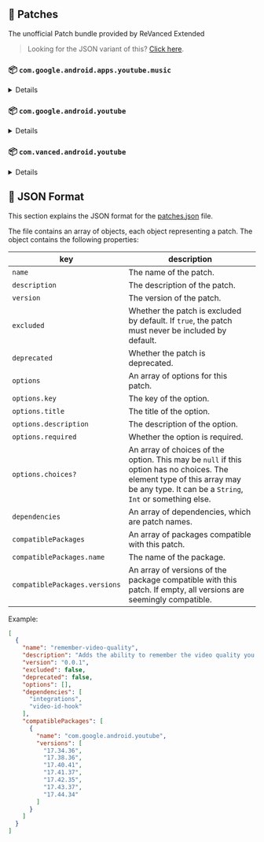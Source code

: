 ## 🧩 Patches

The unofficial Patch bundle provided by ReVanced Extended

> Looking for the JSON variant of this? [Click here](patches.json).

### 📦 `com.google.android.apps.youtube.music`
<details>

| 💊 Patch | 📜 Description | 🏹 Target Version |
|:--------:|:--------------:|:-----------------:|
| `minimized-playback-music` | Enables minimized playback on Kids music. | all |
| `tasteBuilder-remover` | Removes the "Tell us which artists you like" card from the home screen. | all |
| `hide-get-premium` | Removes all "Get Premium" evidences from the avatar menu. | all |
| `custom-branding-music-red` | Changes the YouTube Music launcher icon to your choice (defaults to ReVanced Red). | all |
| `custom-branding-music-revancify` | Changes the YouTube Music launcher icon to your choice (Revancify). | all |
| `compact-header` | Hides the music category bar at the top of the homepage. | all |
| `upgrade-button-remover` | Removes the upgrade tab from the pivot bar. | all |
| `background-play` | Enables playing music in the background. | all |
| `music-microg-support` | Allows YouTube Music ReVanced to run without root and under a different package name. | all |
| `custom-package-name-music` | Allows ReVanced Extended Music to run under a different package name than ReVanced Music (NON-ROOT users only!). | all |
| `music-video-ads` | Removes ads in the music player. | all |
| `codecs-unlock` | Adds more audio codec options. The new audio codecs usually result in better audio quality. | all |
| `exclusive-audio-playback` | Enables the option to play music without video. | all |
| `website-music` | Leave website URL in settings. | all |
| `tablet-mode` | Unlocks landscape mode. | all |
| `black-navbar` | Sets the navigation bar color to black. | all |
</details>

### 📦 `com.google.android.youtube`
<details>

| 💊 Patch | 📜 Description | 🏹 Target Version |
|:--------:|:--------------:|:-----------------:|
| `swipe-controls` | Adds volume and brightness swipe controls. | 17.44.34 |
| `overlay-buttons` | Add overlay buttons for YouTube - copy, copy with timestamp, repeat, download. | 17.44.34 |
| `overlay-buttons-alternative-icon` | Use alternative Icons for the overlay buttons. | 17.44.34 |
| `seekbar-tapping` | Enables tap-to-seek on the seekbar of the video player. | 17.44.34 |
| `disable-create-button` | Hides the create button in the navigation bar. | 17.44.34 |
| `hide-cast-button` | Hides the cast button in the video player. | all |
| `return-youtube-dislike` | Shows the dislike count of videos using the Return YouTube Dislike API. | 17.44.34 |
| `hide-autoplay-button` | Hides the autoplay button in the video player. | 17.44.34 |
| `hide-captions-button` | Hides the captions button in the video player. | 17.44.34 |
| `disable-auto-player-popup-panels` | Disable automatic popup panels (playlist or live chat) on video player. | 17.44.34 |
| `disable-startup-shorts-player` | Disables playing YouTube Shorts when launching YouTube. | 17.44.34 |
| `custom-branding-icon-red` | Changes the YouTube launcher icon to your choice (defaults to ReVanced Red). | all |
| `custom-branding-icon-blue` | Changes the YouTube launcher icon to your choice (ReVanced Blue). | all |
| `custom-branding-icon-revancify` | Changes the YouTube launcher icon to your choice (Revancify). | all |
| `custom-branding-name` | Changes the YouTube launcher name to your choice (defaults to ReVanced Extended). | all |
| `amoled` | Enables pure black theme. | all |
| `materialyou` | Enables MaterialYou theme for Android 12+. | all |
| `remove-playerbutton-background` | Disable Player Button Overlay Background. | all |
| `premium-heading` | Shows premium branding on the home screen. | all |
| `hide-pip-notification` | Disable pip notification when you first launch pip mode. | 17.44.34 |
| `hide-time-and-seekbar` | Hides progress bar and time counter on videos. | 17.44.34 |
| `hide-watch-in-vr` | Hide the Watch in VR item from the menu item. | 17.44.34 |
| `extended` | Add ReVanced Extended Features. | 17.44.34 |
| `hide-fullscreen-buttoncontainer` | Hides fullscreen buttoncontainer. | 17.44.34 |
| `old-quality-layout` | Enables the original quality flyout menu. | 17.44.34 |
| `hide-shorts-button` | Hides the shorts button on the navigation bar. | 17.44.34 |
| `hide-watermark` | Hides creator's watermarks on videos. | 17.44.34 |
| `hide-email-address` | Hides the email address in the account switcher. | 17.44.34 |
| `sponsorblock` | Integrate SponsorBlock. | 17.44.34 |
| `enable-wide-searchbar` | Replaces the search icon with a wide search bar. This will hide the YouTube logo when active. | 17.44.34 |
| `layout-switch` | Tricks the dpi to use some tablet/phone layouts. | 17.44.34 |
| `tablet-mini-player` | Enables the tablet mini player layout. | 17.44.34 |
| `disable-auto-captions` | Disable forced captions from being automatically enabled. | 17.44.34 |
| `minimized-playback` | Enables minimized and background playback. | 17.44.34 |
| `client-spoof` | Spoofs the YouTube or Vanced client to prevent playback issues. | all |
| `client-spoof-v2` | Spoof the YouTube client version to prevent fullscreen rotation issue. | 17.44.34 |
| `translations` | Add Crowdin Translations. | all |
| `custom-video-buffer` | Lets you change the buffers of videos. | 17.44.34 |
| `always-autorepeat` | Always repeats the playing video again. | 17.44.34 |
| `microg-support` | Allows YouTube ReVanced to run without root and under a different package name with Vanced MicroG. | 17.44.34 |
| `custom-package-name` | Allows ReVanced Extended to run under a different package name than ReVanced (NON-ROOT users only!). | 17.44.34 |
| `settings` | Adds settings for ReVanced to YouTube. | all |
| `custom-playback-speed` | Adds more video playback speed options. | 17.44.34 |
| `hdr-auto-brightness` | Makes the brightness of HDR videos follow the system default. | 17.44.34 |
| `hide-button-container` | Removes button container. | 17.44.34 |
| `inapp-browser` | Use an external browser to open the url. | 17.44.34 |
| `parse-uri-redirect` | Follow direct links, bypassing youtube.com/redirect. | 17.44.34 |
| `hide-my-mix` | Remove My Mix from home feed and video player. | 17.44.34 |
| `optimize-resource` | Optimize resources to make your app lightweight, Add missing translations to YouTube. | all |
| `remember-video-quality` | Adds the ability to remember the video quality you chose in the video quality flyout. | 17.44.34 |
| `default-video-speed` | Adds the ability to set default video speed. | 17.44.34 |
| `video-ads` | Removes ads in the video player. | 17.44.34 |
| `general-ads` | Removes general ads. | 17.44.34 |
| `new-general-ads` | Removes general ads for v17.44.xx+. | 17.44.34 |
| `hide-endscreen-cards` | Hides the suggested video cards at the end of a video in fullscreen. | 17.44.34 |
| `hide-info-cards` | Hides info-cards in videos. | 17.44.34 |
| `website` | Leave website URL in ReVanced settings. | all |
</details>

### 📦 `com.vanced.android.youtube`
<details>

| 💊 Patch | 📜 Description | 🏹 Target Version |
|:--------:|:--------------:|:-----------------:|
| `client-spoof` | Spoofs the YouTube or Vanced client to prevent playback issues. | all |
</details>



## 📝 JSON Format

This section explains the JSON format for the [patches.json](patches.json) file.

The file contains an array of objects, each object representing a patch. The object contains the following properties:

| key                           | description                                                                                                                                                                           |
|-------------------------------|---------------------------------------------------------------------------------------------------------------------------------------------------------------------------------------|
| `name`                        | The name of the patch.                                                                                                                                                                |
| `description`                 | The description of the patch.                                                                                                                                                         |
| `version`                     | The version of the patch.                                                                                                                                                             |
| `excluded`                    | Whether the patch is excluded by default. If `true`, the patch must never be included by default.                                                                                     |
| `deprecated`                  | Whether the patch is deprecated.                                                                                                                                                      |
| `options`                     | An array of options for this patch.                                                                                                                                                   |
| `options.key`                 | The key of the option.                                                                                                                                                                |
| `options.title`               | The title of the option.                                                                                                                                                              |
| `options.description`         | The description of the option.                                                                                                                                                        |
| `options.required`            | Whether the option is required.                                                                                                                                                       |
| `options.choices?`            | An array of choices of the option. This may be `null` if this option has no choices. The element type of this array may be any type. It can be a `String`, `Int` or something else.   |
| `dependencies`                | An array of dependencies, which are patch names.                                                                                                                                      |
| `compatiblePackages`          | An array of packages compatible with this patch.                                                                                                                                      |
| `compatiblePackages.name`     | The name of the package.                                                                                                                                                              |
| `compatiblePackages.versions` | An array of versions of the package compatible with this patch. If empty, all versions are seemingly compatible.                                                                      |

Example:

```json
[
  {
    "name": "remember-video-quality",
    "description": "Adds the ability to remember the video quality you chose in the video quality flyout.",
    "version": "0.0.1",
    "excluded": false,
    "deprecated": false,
    "options": [],
    "dependencies": [
      "integrations",
      "video-id-hook"
    ],
    "compatiblePackages": [
      {
        "name": "com.google.android.youtube",
        "versions": [
          "17.34.36",
          "17.38.36",
          "17.40.41",
          "17.41.37",
          "17.42.35",
          "17.43.37",
          "17.44.34"
        ]
      }
    ]
  }
]
```